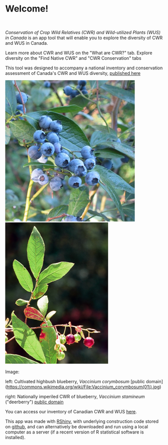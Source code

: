 # Welcome!

<br> 

<i> Conservation of Crop Wild Relatives (CWR) and Wild-utilized Plants (WUS) in Canada </i> is an app tool that will enable you to explore the diversity of CWR and WUS in Canada. 

Learn more about CWR and WUS on the "What are CWR?" tab. Explore diversity on the "Find Native CWR" and "CWR Conservation" tabs

This tool was designed to accompany a national inventory and conservation assessment of Canada's CWR and WUS diversity, [published here]()

<p align="float">
  <img width="412.5" height="450" src="Vaccinium_corymbosum.jpg">
  <img width="327.5" height="450" src="Vaccineum_stamineum.jpg">
</p>
Image: 

left: Cultivated highbush blueberry, <i> Vaccinium corymbosum </i> [public domain](https://commons.wikimedia.org/wiki/File:Vaccinium_corymbosum(01\).jpg)

right: Nationally imperiled CWR of blueberry, <i> Vaccinium stamineum  </i> ("deerberry") [public domain](https://commons.wikimedia.org/wiki/File:Vaccineum_stamineum_1120600.jpg)

You can access our inventory of Canadian CWR and WUS 
[here](https://github.com/jensculrich/Canadian_CWR_inventory_and_conservation/blob/main/Input_Data_and_Files/inventory.csv).

This app was made with [RShiny](https://shiny.rstudio.com/), with underlying construction code stored on [github](https://github.com/jensculrich/CWR_app), and can alternatively be downloaded and run using a local computer as a server (if a recent version of R statistical software is installed).


